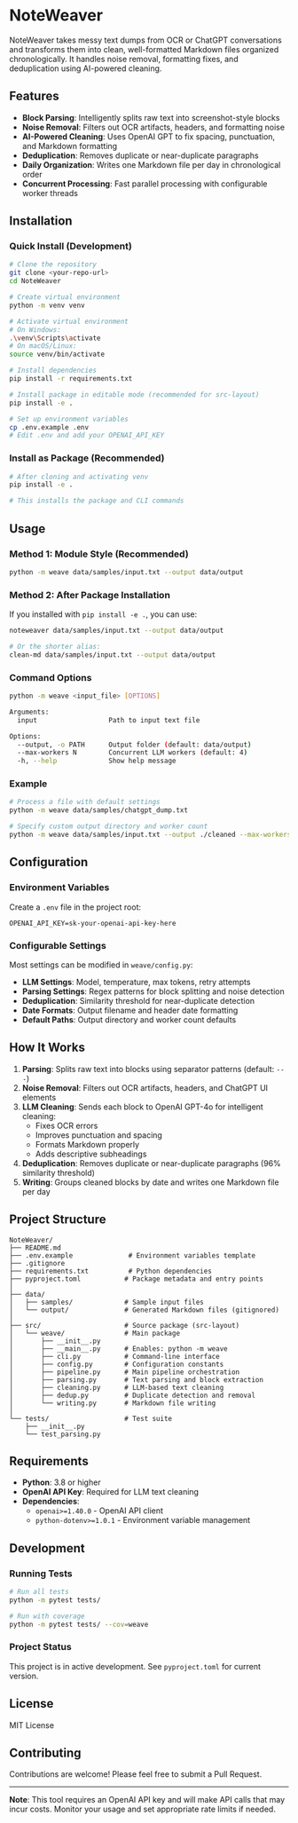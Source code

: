 # NoteWeaver

NoteWeaver takes messy text dumps from OCR or ChatGPT conversations and transforms them into clean, well-formatted Markdown files organized chronologically. It handles noise removal, formatting fixes, and deduplication using AI-powered cleaning.

## Features

- **Block Parsing**: Intelligently splits raw text into screenshot-style blocks
- **Noise Removal**: Filters out OCR artifacts, headers, and formatting noise
- **AI-Powered Cleaning**: Uses OpenAI GPT to fix spacing, punctuation, and Markdown formatting
- **Deduplication**: Removes duplicate or near-duplicate paragraphs
- **Daily Organization**: Writes one Markdown file per day in chronological order
- **Concurrent Processing**: Fast parallel processing with configurable worker threads

## Installation

### Quick Install (Development)

```bash
# Clone the repository
git clone <your-repo-url>
cd NoteWeaver

# Create virtual environment
python -m venv venv

# Activate virtual environment
# On Windows:
.\venv\Scripts\activate
# On macOS/Linux:
source venv/bin/activate

# Install dependencies
pip install -r requirements.txt

# Install package in editable mode (recommended for src-layout)
pip install -e .

# Set up environment variables
cp .env.example .env
# Edit .env and add your OPENAI_API_KEY
```

### Install as Package (Recommended)

```bash
# After cloning and activating venv
pip install -e .

# This installs the package and CLI commands
```

## Usage

### Method 1: Module Style (Recommended)

```bash
python -m weave data/samples/input.txt --output data/output
```

### Method 2: After Package Installation

If you installed with `pip install -e .`, you can use:

```bash
noteweaver data/samples/input.txt --output data/output

# Or the shorter alias:
clean-md data/samples/input.txt --output data/output
```

### Command Options

```bash
python -m weave <input_file> [OPTIONS]

Arguments:
  input                  Path to input text file

Options:
  --output, -o PATH      Output folder (default: data/output)
  --max-workers N        Concurrent LLM workers (default: 4)
  -h, --help             Show help message
```

### Example

```bash
# Process a file with default settings
python -m weave data/samples/chatgpt_dump.txt

# Specify custom output directory and worker count
python -m weave data/samples/input.txt --output ./cleaned --max-workers 8
```

## Configuration

### Environment Variables

Create a `.env` file in the project root:

```env
OPENAI_API_KEY=sk-your-openai-api-key-here
```

### Configurable Settings

Most settings can be modified in `weave/config.py`:

- **LLM Settings**: Model, temperature, max tokens, retry attempts
- **Parsing Settings**: Regex patterns for block splitting and noise detection
- **Deduplication**: Similarity threshold for near-duplicate detection
- **Date Formats**: Output filename and header date formatting
- **Default Paths**: Output directory and worker count defaults

## How It Works

1. **Parsing**: Splits raw text into blocks using separator patterns (default: `---`)
2. **Noise Removal**: Filters out OCR artifacts, headers, and ChatGPT UI elements
3. **LLM Cleaning**: Sends each block to OpenAI GPT-4o for intelligent cleaning:
   - Fixes OCR errors
   - Improves punctuation and spacing
   - Formats Markdown properly
   - Adds descriptive subheadings
4. **Deduplication**: Removes duplicate or near-duplicate paragraphs (96% similarity threshold)
5. **Writing**: Groups cleaned blocks by date and writes one Markdown file per day

## Project Structure

```
NoteWeaver/
├── README.md
├── .env.example              # Environment variables template
├── .gitignore
├── requirements.txt          # Python dependencies
├── pyproject.toml           # Package metadata and entry points
│
├── data/
│   ├── samples/             # Sample input files
│   └── output/              # Generated Markdown files (gitignored)
│
├── src/                     # Source package (src-layout)
│   └── weave/               # Main package
│       ├── __init__.py
│       ├── __main__.py      # Enables: python -m weave
│       ├── cli.py           # Command-line interface
│       ├── config.py        # Configuration constants
│       ├── pipeline.py      # Main pipeline orchestration
│       ├── parsing.py       # Text parsing and block extraction
│       ├── cleaning.py      # LLM-based text cleaning
│       ├── dedup.py         # Duplicate detection and removal
│       └── writing.py       # Markdown file writing
│
└── tests/                   # Test suite
    ├── __init__.py
    └── test_parsing.py
```

## Requirements

- **Python**: 3.8 or higher
- **OpenAI API Key**: Required for LLM text cleaning
- **Dependencies**:
  - `openai>=1.40.0` - OpenAI API client
  - `python-dotenv>=1.0.1` - Environment variable management

## Development

### Running Tests

```bash
# Run all tests
python -m pytest tests/

# Run with coverage
python -m pytest tests/ --cov=weave
```

### Project Status

This project is in active development. See `pyproject.toml` for current version.

## License

MIT License 

## Contributing

Contributions are welcome! Please feel free to submit a Pull Request.


---

**Note**: This tool requires an OpenAI API key and will make API calls that may incur costs. Monitor your usage and set appropriate rate limits if needed.
